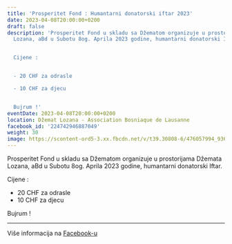 ```yaml
---
title: 'Prosperitet Fond : Humantarni donatorski iftar 2023'
date: 2023-04-08T20:00:00+0200
draft: false
description: 'Prosperitet Fond u skladu sa Džematom organizuje u prostorijama Džemata
  Lozana, aBd u Subotu 8og. Aprila 2023 godine, humantarni donatorski Iftar.


  Cijene :


  - 20 CHF za odrasle

  - 10 CHF za djecu


  Bujrum !'
eventDate: 2023-04-08T20:00:00+0200
location: Džemat Lozana - Association Bosniaque de Lausanne
facebook_id: '224742946887049'
weight: 30
image: https://scontent-ord5-3.xx.fbcdn.net/v/t39.30808-6/476057994_936635281930405_1135964331823661885_n.jpg?_nc_cat=106&ccb=1-7&_nc_sid=9e60e4&_nc_ohc=vbm0-3Y3jPIQ7kNvwHmFSxT&_nc_oc=AdnKd3xiw8okChX7lY758miuRzpSRZEetBTxHi2K3fnzTB84iLejqiqr11Qnw2l-Csw&_nc_zt=23&_nc_ht=scontent-ord5-3.xx&edm=ABTKTjYEAAAA&_nc_gid=p2C9czKkvnuN6pfd3vZJhQ&_nc_tpa=Q5bMBQFePYbLCeJ2cNZk2ZMUOLvqgitbJTKBQb03hj5vwNGecKiRRR0622FSxIhMlU9suuCpQXLkGcl1TA&oh=00_AffmTvBPSHoQN8ehgm8c-Xgwm9nyqO5or0Qe-ZHf635Oqw&oe=6908AE7D
---
```


Prosperitet Fond u skladu sa Džematom organizuje u prostorijama Džemata Lozana, aBd u Subotu 8og. Aprila 2023 godine, humantarni donatorski Iftar.

Cijene :

- 20 CHF za odrasle
- 10 CHF za djecu

Bujrum !

---

Više informacija na [Facebook-u](https://facebook.com/events/224742946887049)